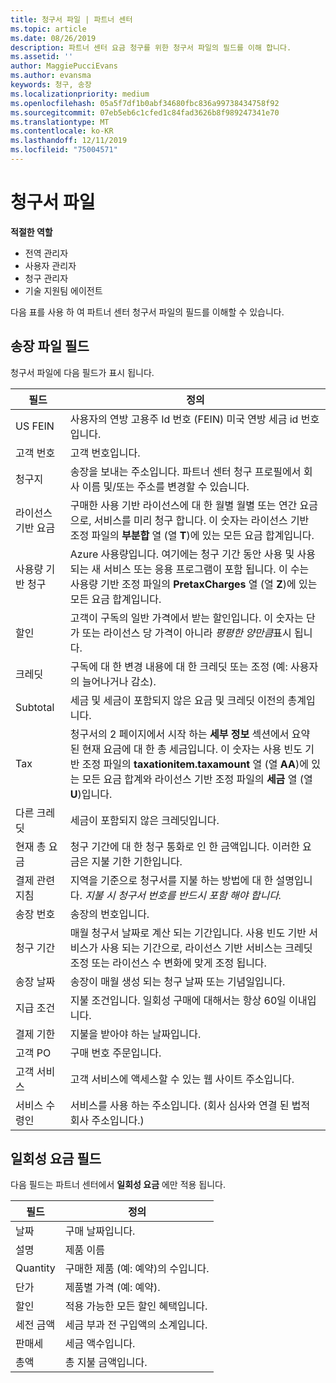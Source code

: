 ```yaml
---
title: 청구서 파일 | 파트너 센터
ms.topic: article
ms.date: 08/26/2019
description: 파트너 센터 요금 청구를 위한 청구서 파일의 필드를 이해 합니다.
ms.assetid: ''
author: MaggiePucciEvans
ms.author: evansma
keywords: 청구, 송장
ms.localizationpriority: medium
ms.openlocfilehash: 05a5f7df1b0abf34680fbc836a99738434758f92
ms.sourcegitcommit: 07eb5eb6c1cfed1c84fad3626b8f989247341e70
ms.translationtype: MT
ms.contentlocale: ko-KR
ms.lasthandoff: 12/11/2019
ms.locfileid: "75004571"
---
```

# <a name="invoice-files"></a>청구서 파일

**적절한 역할**
-   전역 관리자
-   사용자 관리자
-   청구 관리자
-   기술 지원팀 에이전트

다음 표를 사용 하 여 파트너 센터 청구서 파일의 필드를 이해할 수 있습니다.

## <a name="invoice-file-fields"></a>송장 파일 필드

청구서 파일에 다음 필드가 표시 됩니다.

| 필드 | 정의 |
| ----- | ---------- |
| US FEIN | 사용자의 연방 고용주 Id 번호 (FEIN) 미국 연방 세금 id 번호입니다. |
| 고객 번호 | 고객 번호입니다. |
| 청구지 | 송장을 보내는 주소입니다. 파트너 센터 청구 프로필에서 회사 이름 및/또는 주소를 변경할 수 있습니다. |
| 라이선스 기반 요금 | 구매한 사용 기반 라이선스에 대 한 월별 월별 또는 연간 요금으로, 서비스를 미리 청구 합니다. 이 숫자는 라이선스 기반 조정 파일의 **부분합** 열 (열 **T**)에 있는 모든 요금 합계입니다. |
| 사용량 기반 청구 | Azure 사용량입니다. 여기에는 청구 기간 동안 사용 및 사용 되는 새 서비스 또는 응용 프로그램이 포함 됩니다. 이 수는 사용량 기반 조정 파일의 **PretaxCharges** 열 (열 **Z**)에 있는 모든 요금 합계입니다. |
| 할인 | 고객이 구독의 일반 가격에서 받는 할인입니다. 이 숫자는 단가 또는 라이선스 당 가격이 아니라 *평평한 양만큼*표시 됩니다. |
| 크레딧 | 구독에 대 한 변경 내용에 대 한 크레딧 또는 조정 (예: 사용자의 늘어나거나 감소). |
| Subtotal | 세금 및 세금이 포함되지 않은 요금 및 크레딧 이전의 총계입니다. |
| Tax | 청구서의 2 페이지에서 시작 하는 **세부 정보** 섹션에서 요약 된 현재 요금에 대 한 총 세금입니다. 이 숫자는 사용 빈도 기반 조정 파일의 **taxationitem.taxamount** 열 (열 **AA**)에 있는 모든 요금 합계와 라이선스 기반 조정 파일의 **세금** 열 (열 **U**)입니다. |
| 다른 크레딧 | 세금이 포함되지 않은 크레딧입니다. |
| 현재 총 요금 | 청구 기간에 대 한 청구 통화로 인 한 금액입니다. 이러한 요금은 지불 기한 기한입니다. |
| 결제 관련 지침 | 지역을 기준으로 청구서를 지불 하는 방법에 대 한 설명입니다. *지불 시 청구서 번호를 반드시 포함 해야 합니다.* |
| 송장 번호 | 송장의 번호입니다. |
| 청구 기간 | 매월 청구서 날짜로 계산 되는 기간입니다. 사용 빈도 기반 서비스가 사용 되는 기간으로, 라이선스 기반 서비스는 크레딧 조정 또는 라이선스 수 변화에 맞게 조정 됩니다. |
| 송장 날짜 | 송장이 매월 생성 되는 청구 날짜 또는 기념일입니다. |
| 지급 조건 | 지불 조건입니다. 일회성 구매에 대해서는 항상 60일 이내입니다. |
| 결제 기한 | 지불을 받아야 하는 날짜입니다. |
| 고객 PO | 구매 번호 주문입니다. |
| 고객 서비스 | 고객 서비스에 액세스할 수 있는 웹 사이트 주소입니다. |
| 서비스 수령인 | 서비스를 사용 하는 주소입니다. (회사 심사와 연결 된 법적 회사 주소입니다.) |

## <a name="one-time-charges-fields"></a>일회성 요금 필드

다음 필드는 파트너 센터에서 **일회성 요금** 에만 적용 됩니다.

| 필드 | 정의 |
| ----- | ---------- |
| 날짜 | 구매 날짜입니다. |
| 설명 | 제품 이름 |
| Quantity | 구매한 제품 (예: 예약)의 수입니다. |
| 단가 | 제품별 가격 (예: 예약). |
| 할인 | 적용 가능한 모든 할인 혜택입니다. |
| 세전 금액 | 세금 부과 전 구입액의 소계입니다. |
| 판매세 | 세금 액수입니다. |
| 총액 | 총 지불 금액입니다. |
